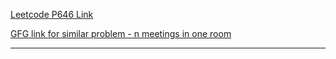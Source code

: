 [Leetcode P646 Link](https://leetcode.com/problems/maximum-length-of-pair-chain/)

[GFG link for similar problem - n meetings in one room](https://www.geeksforgeeks.org/problems/n-meetings-in-one-room-1587115620/1)

---